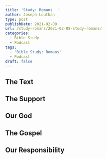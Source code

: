```yaml
---
title: 'Study: Romans  '
author: Joseph Louthan
type: post
publishDate: 2021-02-08
url: /study-romans/2021-02-08-study-romans/
categories:
  - Bible Study
  - Podcast
tags:
  - 'Bible Study: Romans'
  - Podcast
draft: false
---
```

## The Text

## The Support

## Our God

## The Gospel

## Our Responsibility


